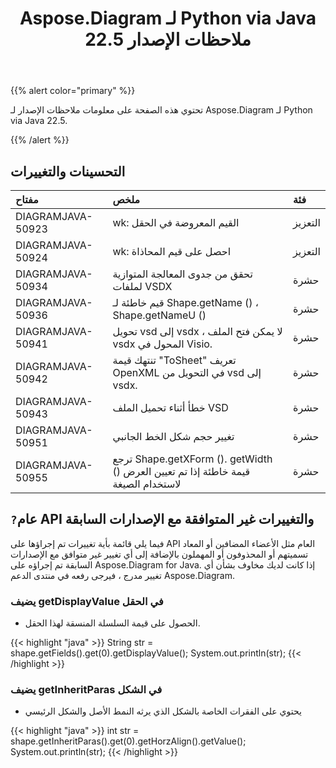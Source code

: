 ﻿---
title: Aspose.Diagram لـ Python via Java 22.5 ملاحظات الإصدار
type: docs
weight: 23
url: /ar/java/aspose-diagram-for-python-via-java-22-5-release-notes/
---
{{% alert color="primary" %}}

تحتوي هذه الصفحة على معلومات ملاحظات الإصدار لـ Aspose.Diagram لـ Python via Java 22.5.

{{% /alert %}}
## **التحسينات والتغييرات**  ##

|**مفتاح**|**ملخص**|**فئة**|
|:- |:- |:- |
|DIAGRAMJAVA-50923|wk: القيم المعروضة في الحقل|التعزيز|
|DIAGRAMJAVA-50924|wk: احصل على قيم المحاذاة|التعزيز|
|DIAGRAMJAVA-50934|تحقق من جدوى المعالجة المتوازية لملفات VSDX|حشرة|
|DIAGRAMJAVA-50936|قيم خاطئة لـ Shape.getName () ، Shape.getNameU ()|حشرة|
|DIAGRAMJAVA-50941|تحويل vsd إلى vsdx ، لا يمكن فتح الملف vsdx المحول في Visio.|حشرة|
|DIAGRAMJAVA-50942|تنتهك قيمة "ToSheet" تعريف OpenXML في التحويل من vsd إلى vsdx.|حشرة|
|DIAGRAMJAVA-50943|خطأ أثناء تحميل الملف VSD|حشرة|
|DIAGRAMJAVA-50951|تغيير حجم شكل الخط الجانبي|حشرة|
|DIAGRAMJAVA-50955|ترجع Shape.getXForm (). getWidth () قيمة خاطئة إذا تم تعيين العرض لاستخدام الصيغة|حشرة|

## `?`**عام API والتغييرات غير المتوافقة مع الإصدارات السابقة**
فيما يلي قائمة بأية تغييرات تم إجراؤها على API العام مثل الأعضاء المضافين أو المعاد تسميتهم أو المحذوفون أو المهملون بالإضافة إلى أي تغيير غير متوافق مع الإصدارات السابقة تم إجراؤه على Aspose.Diagram for Java. إذا كانت لديك مخاوف بشأن أي تغيير مدرج ، فيرجى رفعه في منتدى الدعم Aspose.Diagram.

### **يضيف getDisplayValue في الحقل**
- الحصول على قيمة السلسلة المنسقة لهذا الحقل.

{{< highlight "java" >}}
String str = shape.getFields().get(0).getDisplayValue();
System.out.println(str);
{{< /highlight >}}

### **يضيف getInheritParas في الشكل**
- يحتوي على الفقرات الخاصة بالشكل الذي يرثه النمط الأصل والشكل الرئيسي

{{< highlight "java" >}}
int str = shape.getInheritParas().get(0).getHorzAlign().getValue();
System.out.println(str);
{{< /highlight >}}
